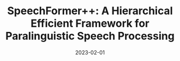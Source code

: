 ---
title: "SpeechFormer++: A Hierarchical Efficient Framework for Paralinguistic Speech Processing"
collection: journals
permalink: /publication/speechformer++
date: 2023-02-01
year: "2023"
venue: "IEEE/ACM TASLP "
city: 
state: ""
thumbnail: "speechformer++.png"
teaser :
authors: "Weidong Chen, Xiaofen Xing, Xiangmin Xu, Jianxin Pang, Lan Du"
bibtex: speechformer++.txt
uri: speechformer++.pdf
arxiv: 
project: 
source: 
poster:
data:
---